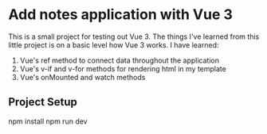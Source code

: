 # Add notes application with Vue 3

This is a small project for testing out Vue 3. The things I've learned from this little project is on a basic level how Vue 3 works.
I have learned:  

1. Vue's ref method to connect data throughout the application
2. Vue's v-if and v-for methods for rendering html in my template
3. Vue's onMounted and watch methods


## Project Setup

npm install
npm run dev


